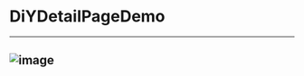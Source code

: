 # DiYDetailPageDemo
-------------------------------------------------
 ![image](https://github.com/feibaichen/DiYDetailPageDemo/blob/master/my.gif)
 ----------------------------------
